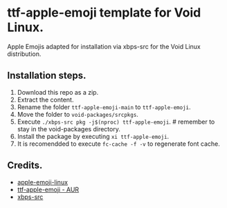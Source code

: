 # ttf-apple-emoji template for Void Linux.
Apple Emojis adapted for installation via xbps-src for the Void Linux distribution.

## Installation steps.
1. Download this repo as a zip.
2. Extract the content.
3. Rename the folder ```ttf-apple-emoji-main``` to ```ttf-apple-emoji```.
4. Move the folder to ```void-packages/srcpkgs```.
5. Execute ```./xbps-src pkg -j$(nproc) ttf-apple-emoji```. # remember to stay in the void-packages directory.
6. Install the package by executing ```xi ttf-apple-emoji```.
7. It is recomendded to execute ```fc-cache -f -v``` to regenerate font cache.


## Credits.
- [apple-emoji-linux](https://github.com/samuelngs/apple-emoji-linux)
- [ttf-apple-emoji - AUR](https://aur.archlinux.org/packages/ttf-apple-emoji)
- [xbps-src](https://github.com/void-linux/void-packages)
